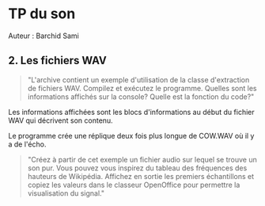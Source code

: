 # TP du son
Auteur : Barchid Sami

## 2. Les fichiers WAV
> "L'archive contient un exemple d'utilisation de la classe d'extraction de fichiers WAV.
Compilez et exécutez le programme. Quelles sont les informations affichés sur la console?
Quelle est la fonction du code?"

Les informations affichées sont les blocs d'informations au début du fichier WAV qui décrivent son contenu.

Le programme crée une réplique deux fois plus longue de COW.WAV où il y a de l'écho.

> "Créez à partir de cet exemple un fichier audio sur lequel se trouve un son pur. Vous pouvez
vous inspirez du tableau des fréquences des hauteurs de Wikipédia. Affichez en sortie les
premiers échantillons et copiez les valeurs dans le classeur OpenOffice pour permettre la
visualisation du signal."

